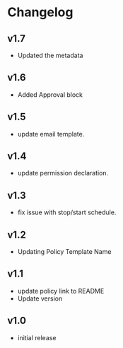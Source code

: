 # Changelog

## v1.7

- Updated the metadata

## v1.6

- Added Approval block

## v1.5

- update email template.

## v1.4

- update permission declaration.

## v1.3

- fix issue with stop/start schedule.

## v1.2

- Updating Policy Template Name

## v1.1

- update policy link to README
- Update version

## v1.0

- initial release
